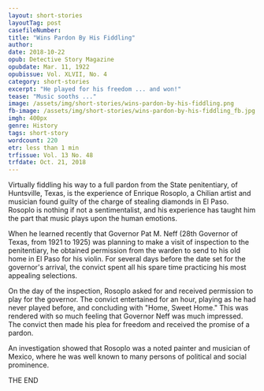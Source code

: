 ```yaml
---
layout: short-stories
layoutTag: post
casefileNumber: 
title: "Wins Pardon By His Fiddling"
author: 
date: 2018-10-22
opub: Detective Story Magazine 
opubdate: Mar. 11, 1922 
opubissue: Vol. XLVII, No. 4
category: short-stories
excerpt: "He played for his freedom ... and won!"
tease: "Music sooths ..."
image: /assets/img/short-stories/wins-pardon-by-his-fiddling.png
fb-image: /assets/img/short-stories/wins-pardon-by-his-fiddling_fb.jpg
imgh: 400px
genre: History
tags: short-story
wordcount: 220 
etr: less than 1 min
trfissue: Vol. 13 No. 48
trfdate: Oct. 21, 2018
---
```


Virtually fiddling his way to a full pardon from the State penitentiary, of  Huntsville, Texas, is the experience of Enrique Rosoplo, a Chilian artist and musician found guilty of the charge of stealing diamonds in El Paso. Rosoplo is nothing if not a sentimentalist, and his experience has taught him the part that music plays upon the human emotions.

When he learned recently that Governor Pat M. Neff (28th Governor of Texas, from 1921 to 1925) was planning to make a visit of inspection to the penitentiary, he obtained permission from the warden to send to his old home in El Paso for his violin. For several days before the date set for the governor's arrival, the convict spent all his spare time practicing his most appealing selections.

On the day of the inspection, Rosoplo asked for and received permission to play for the governor. The convict entertained for an hour, playing as he had never played before, and concluding with "Home, Sweet Home." This was rendered with so much feeling that Governor Neff was much impressed. The convict then made his plea for freedom and received the promise of a pardon.

An investigation showed that Rosoplo was a noted painter and musician of Mexico, where he was well known to many persons of political and social prominence.

<p id="theend">THE END</p>
